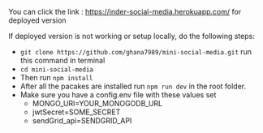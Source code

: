 You can click the link : https://inder-social-media.herokuapp.com/ for deployed version

If deployed version is not working or setup locally, do the following steps:

 - `git clone https://github.com/ghana7989/mini-social-media.git` run this command in terminal
 - `cd mini-social-media`
 - Then run `npm install`
 - After all the pacakes are installed run `npm run dev` in the root folder.
 - Make sure you have a config.env file with these values set 
	 - MONGO_URI=YOUR_MONOGODB_URL
	 - jwtSecret=SOME_SECRET
	 - sendGrid_api=SENDGRID_API
